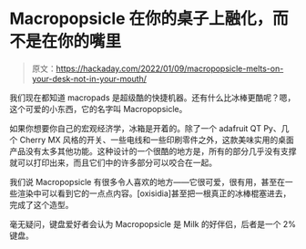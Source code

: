 # Macropopsicle 在你的桌子上融化，而不是在你的嘴里

> 原文：<https://hackaday.com/2022/01/09/macropopsicle-melts-on-your-desk-not-in-your-mouth/>

我们现在都知道 macropads 是超级酷的快捷机器。还有什么比冰棒更酷呢？嗯，这个可爱的小东西，它的名字叫 Macropopsicle。

如果你想要你自己的宏观经济学，冰箱是开着的。除了一个 adafruit QT Py、几个 Cherry MX 风格的开关、一些电线和一些印刷零件之外，这款美味实用的桌面产品没有太多其他功能。这种设计的一个很酷的地方是，所有的部分几乎没有支撑就可以打印出来，而且它们中的许多部分可以咬合在一起。

我们说 Macropopsicle 有很多令人喜欢的地方——它很可爱，很有用，甚至在一些渲染中可以看到它的一点点内容。[oxisidia]甚至把一根真正的冰棒棍塞进去，完成了这个造型。

毫无疑问，键盘爱好者会认为 Macropopsicle 是 Milk 的好伴侣，后者是一个 2%键盘。